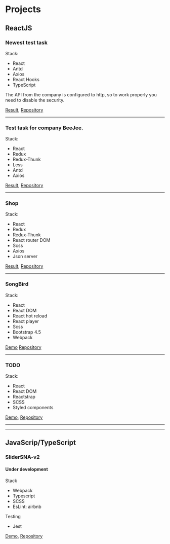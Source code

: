 # Projects

## ReactJS

### **Newest test task**

Stack:
- React
- Antd
- Axios
- React Hooks
- TypeScript

The API from the company is configured to http, so to work properly you need to disable the security.

[Result](https://stanislav-nemytov-rdom.netlify.app/),
[Repository](https://github.com/StanislavNemytov/rdom)

---

### **Test task for company BeeJee.**

Stack:
- React
- Redux
- Redux-Thunk
- Less
- Antd
- Axios

[Result](https://stupefied-kilby-388530.netlify.app/),
[Repository](https://github.com/StanislavNemytov/test_8)

---

### **Shop**
Stack:
- React
- Redux
- Redux-Thunk
- React router DOM
- Scss
- Axios
- Json server

[Result](https://angry-franklin-609b25.netlify.app),
[Repository](https://github.com/StanislavNemytov/test_5)

---

### **SongBird**

Stack:

- React
- React DOM
- React hot reload
- React player
- Scss
- Bootstrap 4.5
- Webpack

[Demo](https://songbird-sn.netlify.app/)
[Repository](https://github.com/StanislavNemytov/songbird)

---

### **TODO**

Stack:

- React
- React DOM
- Reactstrap
- SCSS
- Styled components

[Demo](https://react-todo-sn.netlify.app),
[Repository](https://github.com/StanislavNemytov/React-todo)

***
***

## JavaScrip/TypeScript

### **SliderSNA-v2**
#### Under development

Stack
- Webpack
- Typescript
- SCSS
- EsLint: airbnb

Testing
- Jest

[Demo](https://fsd-slider-stanisalv-nemytov.netlify.app),
[Repository](https://github.com/StanislavNemytov/sliderSNA-v2)
